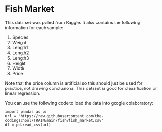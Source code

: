 # Fish Market
This data set was pulled from Kaggle. It also contains the following information for each sample:
1. Species
2. Weight
3. Length1
4. Length2
5. Length3
6. Height
7. Width
8. Price


Note that the price column is artificial so this should just be used for practice, not drawing conclusions. This dataset is good for classification or linear regression.

You can use the following code to load the data into google colaboratory:

```
import pandas as pd
url = "https://raw.githubusercontent.com/the-codingschool/TRAIN/main/fish/fish_market.csv"
df = pd.read_csv(url)
```